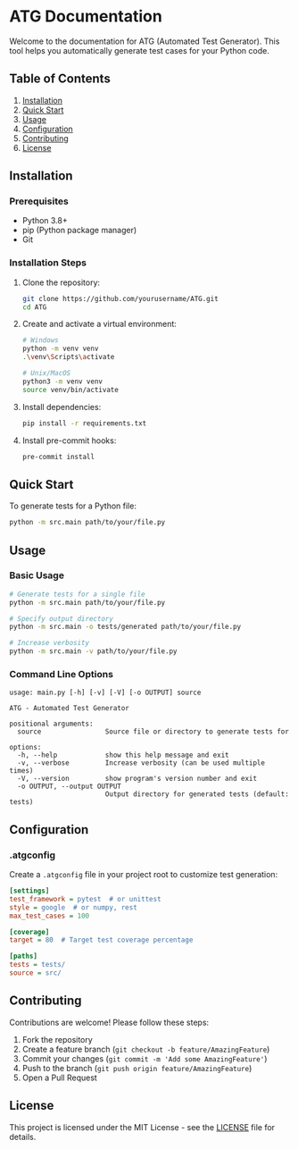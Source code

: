 # ATG Documentation

Welcome to the documentation for ATG (Automated Test Generator). This tool helps you automatically generate test cases for your Python code.

## Table of Contents

1. [Installation](#installation)
2. [Quick Start](#quick-start)
3. [Usage](#usage)
4. [Configuration](#configuration)
5. [Contributing](#contributing)
6. [License](#license)

## Installation

### Prerequisites
- Python 3.8+
- pip (Python package manager)
- Git

### Installation Steps

1. Clone the repository:
   ```bash
   git clone https://github.com/yourusername/ATG.git
   cd ATG
   ```

2. Create and activate a virtual environment:
   ```bash
   # Windows
   python -m venv venv
   .\venv\Scripts\activate

   # Unix/MacOS
   python3 -m venv venv
   source venv/bin/activate
   ```

3. Install dependencies:
   ```bash
   pip install -r requirements.txt
   ```

4. Install pre-commit hooks:
   ```bash
   pre-commit install
   ```

## Quick Start

To generate tests for a Python file:

```bash
python -m src.main path/to/your/file.py
```

## Usage

### Basic Usage

```bash
# Generate tests for a single file
python -m src.main path/to/your/file.py

# Specify output directory
python -m src.main -o tests/generated path/to/your/file.py

# Increase verbosity
python -m src.main -v path/to/your/file.py
```

### Command Line Options

```
usage: main.py [-h] [-v] [-V] [-o OUTPUT] source

ATG - Automated Test Generator

positional arguments:
  source                Source file or directory to generate tests for

options:
  -h, --help            show this help message and exit
  -v, --verbose         Increase verbosity (can be used multiple times)
  -V, --version         show program's version number and exit
  -o OUTPUT, --output OUTPUT
                        Output directory for generated tests (default: tests)
```

## Configuration

### .atgconfig

Create a `.atgconfig` file in your project root to customize test generation:

```ini
[settings]
test_framework = pytest  # or unittest
style = google  # or numpy, rest
max_test_cases = 100

[coverage]
target = 80  # Target test coverage percentage

[paths]
tests = tests/
source = src/
```

## Contributing

Contributions are welcome! Please follow these steps:

1. Fork the repository
2. Create a feature branch (`git checkout -b feature/AmazingFeature`)
3. Commit your changes (`git commit -m 'Add some AmazingFeature'`)
4. Push to the branch (`git push origin feature/AmazingFeature`)
5. Open a Pull Request

## License

This project is licensed under the MIT License - see the [LICENSE](LICENSE) file for details.
